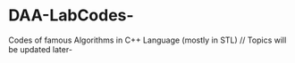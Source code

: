 # DAA-LabCodes-
Codes of famous Algorithms in C++ Language (mostly in STL)
// Topics will be updated later-
